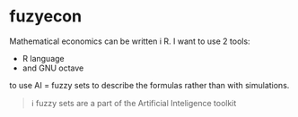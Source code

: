 # fuzyecon
Mathematical economics can be written i R. I want to use 2 tools:

* R language
* and GNU octave

to use AI = fuzzy sets to describe the formulas rather than with simulations.

> ℹ️ fuzzy sets are a part of the Artificial Inteligence toolkit

